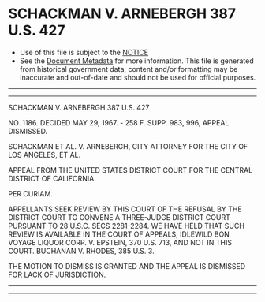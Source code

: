 ---
---

# SCHACKMAN V. ARNEBERGH 387 U.S. 427

* Use of this file is subject to the [NOTICE](https://github.com/publicdocs/notice/blob/master/NOTICE)
* See the [Document Metadata](../../../) for more information.
  This file is generated from historical government data; content and/or formatting may be inaccurate and out-of-date and should not be used for official purposes.

----------
----------

SCHACKMAN V. ARNEBERGH 387 U.S. 427

NO. 1186.  DECIDED MAY 29, 1967.  - 258 F. SUPP. 983, 996, APPEAL DISMISSED.

SCHACKMAN ET AL. V. ARNEBERGH, CITY ATTORNEY FOR THE CITY OF LOS ANGELES, ET AL.

APPEAL FROM THE UNITED STATES DISTRICT COURT FOR THE CENTRAL DISTRICT OF CALIFORNIA.

PER CURIAM.

APPELLANTS SEEK REVIEW BY THIS COURT OF THE REFUSAL BY THE DISTRICT COURT TO CONVENE A THREE-JUDGE DISTRICT COURT PURSUANT TO 28 U.S.C. SECS 2281-2284.  WE HAVE HELD THAT SUCH REVIEW IS AVAILABLE IN THE COURT OF APPEALS, IDLEWILD BON VOYAGE LIQUOR CORP. V. EPSTEIN, 370 U.S. 713, AND NOT IN THIS COURT.  BUCHANAN V. RHODES, 385 U.S. 3.

THE MOTION TO DISMISS IS GRANTED AND THE APPEAL IS DISMISSED FOR LACK OF JURISDICTION.


----------
----------


